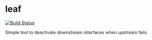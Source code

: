 # leaf

[![Build Status](https://travis-ci.org/baloo/leaf.svg?branch=master)](https://travis-ci.org/baloo/leaf)

Simple tool to deactivate downstream interfaces when upstream fails
